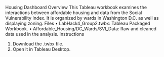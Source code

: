 Housing Dashboard
Overview
This Tableau workbook examines the interactions between affordable housing and data from the Social Vulnerability Index.
It is organized by wards in Washington D.C. as well as displaying zoning. 
Files
• LabHack4_Group2.twbx: Tableau Packaged Workbook.
• Affordable_Housing/DC_Wards/SVI_Data: Raw and cleaned data used in the analysis.
Instructions
1. Download the .twbx file.
2. Open it in Tableau Desktop.
